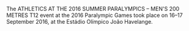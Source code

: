 The ATHLETICS AT THE 2016 SUMMER PARALYMPICS – MEN'S 200 METRES T12 event at the 2016 Paralympic Games took place on 16–17 September 2016, at the Estádio Olímpico João Havelange.
